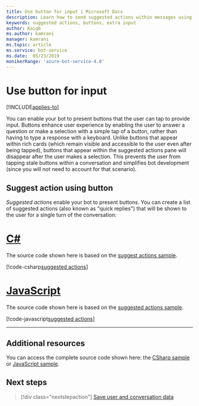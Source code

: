 ```yaml
---
title: Use button for input | Microsoft Docs
description: Learn how to send suggested actions within messages using the Bot Framework SDK for JavaScript.
keywords: suggested actions, buttons, extra input
author: Kaiqb
ms.author: kamrani
manager: kamrani
ms.topic: article
ms.service: bot-service
ms.date:  05/23/2019
monikerRange: 'azure-bot-service-4.0'
---
```


# Use button for input

[!INCLUDE[applies-to](../includes/applies-to.md)]

You can enable your bot to present buttons that the user can tap to provide input. Buttons enhance user experience by enabling the user to answer a question or make a selection with a simple tap of a button, rather than having to type a response with a keyboard. Unlike buttons that appear within rich cards (which remain visible and accessible to the user even after being tapped), buttons that appear within the suggested actions pane will disappear after the user makes a selection. This prevents the user from tapping stale buttons within a conversation and simplifies bot development (since you will not need to account for that scenario). 

## Suggest action using button

*Suggested actions* enable your bot to present buttons. You can create a list of suggested actions (also known as "quick replies") that will be shown to the user for a single turn of the conversation: 

# [C#](#tab/csharp)

The source code shown here is based on the [suggest actions sample](https://aka.ms/SuggestedActionsCSharp).

[!code-csharp[suggested actions](~/../botbuilder-samples/samples/csharp_dotnetcore/08.suggested-actions/Bots/SuggestedActionsBot.cs?range=87-101)]

# [JavaScript](#tab/javascript)

The source code shown here is based on the [suggested actions sample](https://aka.ms/SuggestActionsJS).

[!code-javascript[suggested actions](~/../botbuilder-samples/samples/javascript_nodejs/08.suggested-actions/bots/suggestedActionsBot.js?range=61-64)]

---

## Additional resources

You can access the complete source code shown here: the [CSharp sample](https://aka.ms/SuggestedActionsCSharp) or [JavaScript sample](https://aka.ms/SuggestActionsJS).

## Next steps

> [!div class="nextstepaction"]
> [Save user and conversation data](./bot-builder-howto-v4-state.md)
